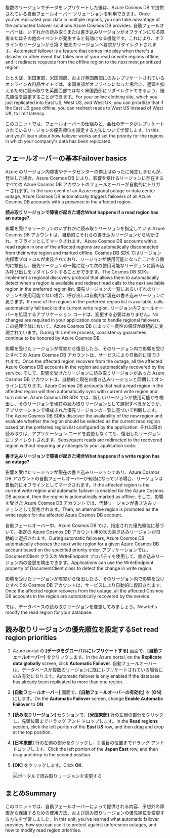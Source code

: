 <span data-ttu-id="a67c2-101">複数のリージョンでデータをレプリケートした後は、Azure Cosmos DB で提供されている自動フェールオーバー ソリューションを利用できます。</span><span class="sxs-lookup"><span data-stu-id="a67c2-101">Once you've replicated your data in multiple regions, you can take advantage of the automated failover solutions Azure Cosmos DB provides.</span></span> <span data-ttu-id="a67c2-102">自動フェールオーバーは、いずれかの読み取りまたは書き込みリージョンがオフラインになる障害またはその他のイベントが発生すると有効になる機能です。これにより、オフラインのリージョンから第 2 優先のリージョンへ要求がリダイレクトされます。</span><span class="sxs-lookup"><span data-stu-id="a67c2-102">Automated failover is a feature that comes into play when there's a disaster or other event that takes one of your read or write regions offline, and it redirects requests from the offline region to the next most prioritized region.</span></span> 

<span data-ttu-id="a67c2-103">たとえば、米国東部、米国西部、および英国西部にのみレプリケートされているオンライン衣料品サイトでは、米国東部がオフラインになった場合に、遅延を抑えるために読み取りを英国西部ではなく米国西部にリダイレクトできるよう、優先順位を設定することができます。</span><span class="sxs-lookup"><span data-stu-id="a67c2-103">For your online clothing site, which you just replicated into East US, West US, and West UK, you can prioritize that if the East US goes offline, you can redirect reads to West US instead of West UK, to limit latency.</span></span> 

<span data-ttu-id="a67c2-104">このユニットでは、フェールオーバーの仕組みと、会社のデータがレプリケートされているリージョンの優先順位を設定する方法について学習します。</span><span class="sxs-lookup"><span data-stu-id="a67c2-104">In this unit you'll learn about how failover works and set the priority for the regions in which your company's data has been replicated.</span></span>

## <a name="failover-basics"></a><span data-ttu-id="a67c2-105">フェールオーバーの基本</span><span class="sxs-lookup"><span data-stu-id="a67c2-105">Failover basics</span></span>

<span data-ttu-id="a67c2-106">Azure のリージョン内障害やデータセンターの停止はめったに発生しませんが、発生した場合、Azure Cosmos DB により、影響を受けるリージョンに存在するすべての Azure Cosmos DB アカウントのフェールオーバーが自動的にトリガーされます。</span><span class="sxs-lookup"><span data-stu-id="a67c2-106">In the rare event of an Azure regional outage or data center outage, Azure Cosmos DB automatically triggers failovers of all Azure Cosmos DB accounts with a presence in the affected region.</span></span>

<span data-ttu-id="a67c2-107">**読み取りリージョンで障害が起きた場合**</span><span class="sxs-lookup"><span data-stu-id="a67c2-107">**What happens if a read region has an outage?**</span></span>

<span data-ttu-id="a67c2-108">影響を受けるリージョンのいずれかに読み取りリージョンを指定している Azure Cosmos DB アカウントは、自動的にそれらの書き込みリージョンから切断され、オフラインとしてマークされます。</span><span class="sxs-lookup"><span data-stu-id="a67c2-108">Azure Cosmos DB accounts with a read region in one of the affected regions are automatically disconnected from their write region and marked offline.</span></span> <span data-ttu-id="a67c2-109">Cosmos DB SDK ではリージョン内探索プロトコルが実装されており、リージョンが使用可能になったことを自動的に検出し、優先リージョンの一覧に従って次の使用可能なリージョンに読み込み呼び出しをリダイレクトすることができます。</span><span class="sxs-lookup"><span data-stu-id="a67c2-109">The Cosmos DB SDKs implement a regional discovery protocol that allows them to automatically detect when a region is available and redirect read calls to the next available region in the preferred region list.</span></span> <span data-ttu-id="a67c2-110">優先リージョンの一覧にあるいずれのリージョンも使用可能でない場合、呼び出しは自動的に現在の書き込みリージョンに戻ります。</span><span class="sxs-lookup"><span data-stu-id="a67c2-110">If none of the regions in the preferred region list is available, calls automatically fall back to the current write region.</span></span> <span data-ttu-id="a67c2-111">リージョン内フェールオーバーを処理するアプリケーション コードは、変更する必要はありません。</span><span class="sxs-lookup"><span data-stu-id="a67c2-111">No changes are required in your application code to handle regional failovers.</span></span> <span data-ttu-id="a67c2-112">この処理全体において、Azure Cosmos DB によって一貫性の保証が継続的に実現されています。</span><span class="sxs-lookup"><span data-stu-id="a67c2-112">During this entire process, consistency guarantees continue to be honored by Azure Cosmos DB.</span></span>

<span data-ttu-id="a67c2-113">影響を受けたリージョンが障害から復旧したら、そのリージョン内で影響を受けたすべての Azure Cosmos DB アカウントは、サービスにより自動的に復旧されます。</span><span class="sxs-lookup"><span data-stu-id="a67c2-113">Once the affected region recovers from the outage, all the affected Azure Cosmos DB accounts in the region are automatically recovered by the service.</span></span> <span data-ttu-id="a67c2-114">そして、影響を受けたリージョンに読み取りリージョンがあった Azure Cosmos DB アカウントは、自動的に現在の書き込みリージョンと同期してオンラインになります。</span><span class="sxs-lookup"><span data-stu-id="a67c2-114">Azure Cosmos DB accounts that had a read region in the affected region will then automatically sync with current write region and turn online.</span></span> <span data-ttu-id="a67c2-115">Azure Cosmos DB SDK では、新しいリージョンが使用可能かを検出し、そのリージョンを現在の読み取りリージョンとして選択すべきかどうか、アプリケーションで構成された優先リージョンの一覧に基づいて判断します。</span><span class="sxs-lookup"><span data-stu-id="a67c2-115">The Azure Cosmos DB SDKs discover the availability of the new region and evaluate whether the region should be selected as the current read region based on the preferred region list configured by the application.</span></span> <span data-ttu-id="a67c2-116">それ以降の読み取りは、アプリケーション コードを変更しなくても、復旧したリージョンにリダイレクトされます。</span><span class="sxs-lookup"><span data-stu-id="a67c2-116">Subsequent reads are redirected to the recovered region without requiring any changes to your application code.</span></span>

<span data-ttu-id="a67c2-117">**書き込みリージョンで障害が起きた場合**</span><span class="sxs-lookup"><span data-stu-id="a67c2-117">**What happens if a write region has an outage?**</span></span>

<span data-ttu-id="a67c2-118">影響を受けたリージョンが現在の書き込みリージョンであり、Azure Cosmos DB アカウントの自動フェールオーバーが有効になっている場合、リージョンは自動的にオフラインとしてマークされます。</span><span class="sxs-lookup"><span data-stu-id="a67c2-118">If the affected region is the current write region and automatic failover is enabled for the Azure Cosmos DB account, then the region is automatically marked as offline.</span></span> <span data-ttu-id="a67c2-119">そして、影響を受けた Azure Cosmos DB アカウントでは、代替リージョンが書き込みリージョンとして昇格されます。</span><span class="sxs-lookup"><span data-stu-id="a67c2-119">Then, an alternative region is promoted as the write region for the affected Azure Cosmos DB account.</span></span>

<span data-ttu-id="a67c2-120">自動フェールオーバー中、Azure Cosmos DB では、指定された優先順位に基づいて、指定の Azure Cosmos DB アカウント用の次の書き込みリージョンが自動的に選択されます。</span><span class="sxs-lookup"><span data-stu-id="a67c2-120">During automatic failovers, Azure Cosmos DB automatically chooses the next write region for a given Azure Cosmos DB account based on the specified priority order.</span></span> <span data-ttu-id="a67c2-121">アプリケーションでは、DocumentClient クラスの WriteEndpoint プロパティを使用して、書き込みリージョン内の変更を検出できます。</span><span class="sxs-lookup"><span data-stu-id="a67c2-121">Applications can use the WriteEndpoint property of DocumentClient class to detect the change in write region.</span></span>

<span data-ttu-id="a67c2-122">影響を受けたリージョンが障害から復旧したら、そのリージョン内で影響を受けたすべての Cosmos DB アカウントは、サービスにより自動的に復旧されます。</span><span class="sxs-lookup"><span data-stu-id="a67c2-122">Once the affected region recovers from the outage, all the affected Cosmos DB accounts in the region are automatically recovered by the service.</span></span>

<span data-ttu-id="a67c2-123">では、データベースの読み取りリージョンを変更してみましょう。</span><span class="sxs-lookup"><span data-stu-id="a67c2-123">Now let's modify the read region for your database.</span></span>

## <a name="set-read-region-priorities"></a><span data-ttu-id="a67c2-124">読み取りリージョンの優先順位を設定する</span><span class="sxs-lookup"><span data-stu-id="a67c2-124">Set read region priorities</span></span>

1. <span data-ttu-id="a67c2-125">Azure portal の **[データをグローバルにレプリケートする]** 画面で、**[自動フェールオーバー]** をクリックします。</span><span class="sxs-lookup"><span data-stu-id="a67c2-125">In the Azure portal, on the **Replicate data globally** screen, click **Automatic Failover**.</span></span> <span data-ttu-id="a67c2-126">自動フェールオーバーは、データベースが複数のリージョンに既にレプリケートされている場合にのみ有効になります。</span><span class="sxs-lookup"><span data-stu-id="a67c2-126">Automatic failover is only enabled if the database has already been replicated to more than one region.</span></span>
2. <span data-ttu-id="a67c2-127">**[自動フェールオーバー]** 画面で、**[自動フェールオーバーの有効化]** を **[ON]** にします。</span><span class="sxs-lookup"><span data-stu-id="a67c2-127">On the **Automatic Failover** screen, change **Enable Automatic Failover** to **ON**.</span></span>
3. <span data-ttu-id="a67c2-128">**[読み取りリージョン]** セクションで、**[米国東部]** 行の左側の部分をクリックし、先頭位置までドラッグ アンド ドロップします。</span><span class="sxs-lookup"><span data-stu-id="a67c2-128">In the **Read regions** section, click the left portion of the **East US** row, and then drag and drop at the top position.</span></span>
4. <span data-ttu-id="a67c2-129">**[日本東部]** 行の左側の部分をクリックし、2 番目の位置までドラッグ アンド ドロップします。</span><span class="sxs-lookup"><span data-stu-id="a67c2-129">Click the left portion of the **Japan East** row, and then drag and drop to the second position.</span></span>
5. <span data-ttu-id="a67c2-130">**[OK]** をクリックします。</span><span class="sxs-lookup"><span data-stu-id="a67c2-130">Click **OK**.</span></span>

    ![ポータルで読み取りリージョンを変更する](../media/4-change-priorities/change-read-priorities.gif)

## <a name="summary"></a><span data-ttu-id="a67c2-132">まとめ</span><span class="sxs-lookup"><span data-stu-id="a67c2-132">Summary</span></span>

<span data-ttu-id="a67c2-133">このユニットでは、自動フェールオーバーによって提供される内容、予想外の障害から保護するための使用方法、および読み取りリージョンの優先順位を変更する方法を学習しました。</span><span class="sxs-lookup"><span data-stu-id="a67c2-133">In this unit, you've learned what automatic failover provides, how you can use it to protect against unforeseen outages, and how to modify read region priorities.</span></span>
